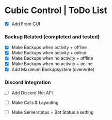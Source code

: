 # Cubic Control | ToDo List
- [x] Add Front GUI

### Backup Related (completed and tested)
- [x] Make Backups when activity + offline
- [x] Make Backups when activity + online
- [x] Make Backups when no activity + offline
- [x] Make Backups when no activity + online
- [x] Add Maximum Backupsystem (overwrite)

### Discord Integration
- [ ] Add Discord Net API
- [ ] Make Calls & Layouting
- [ ] Make Serverstatus = Bot Status a setting

